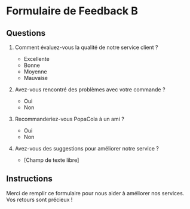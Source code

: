 # Formulaire de Feedback B

## Questions

1. Comment évaluez-vous la qualité de notre service client ?
   - Excellente
   - Bonne
   - Moyenne
   - Mauvaise

2. Avez-vous rencontré des problèmes avec votre commande ?
   - Oui
   - Non

3. Recommanderiez-vous PopaCola à un ami ?
   - Oui
   - Non

4. Avez-vous des suggestions pour améliorer notre service ?
   - [Champ de texte libre]

## Instructions
Merci de remplir ce formulaire pour nous aider à améliorer nos services. Vos retours sont précieux !

